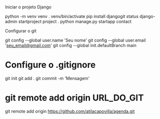Iniciar o projeto Django

python -m venv venv
. venv/bin/activate
pip install djangogit status
django-admin startproject project .
python manage.py startapp contact



Configurar o git

git config --global user.name 'Seu nome'
git config --global user.email 'seu_email@gmail.com'
git config --global init.defaultBranch main
# Configure o .gitignore
git init
git add .
git commit -m 'Mensagem'
# git remote add origin URL_DO_GIT
git remote add origin https://github.com/atilacapovilla/agenda.git